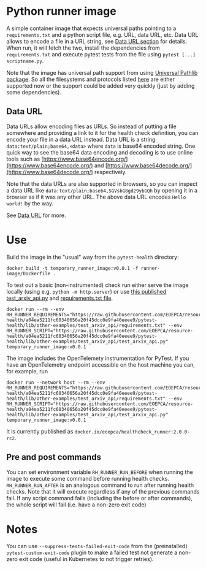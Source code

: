 # Python runner image

A simple container image that expects universal paths pointing to a `requirements.txt` and a python script file, e.g. URL, data URL, etc. Data URL allows to encode a file in a URL string, see [Data URL section](#data-url) for details.
When run, it will fetch the two, install the dependencies from `requirements.txt` and execute pytest tests from the file using `pytest [...] scriptname.py`.

Note that the image has universal path support from using [Universal Pathlib package](https://pypi.org/project/universal-pathlib/). So all the filesystems and protocols listed [here](https://github.com/fsspec/universal_pathlib/tree/e3ba0a094d0d2f64a6b9737fd941c72b902d9db7?tab=readme-ov-file#currently-supported-filesystems-and-protocols) are either supported now or the support could be added very quickly (just by adding some dependencies).

## Data URL

Data URLs allow encoding files as URLs. So instead of putting a file somewhere and providing a link to it for the health check definition, you can encode your file in a data URL instead. Data URL is a string `data:text/plain;base64,<data>` where `data` is base64 encoded string. One quick way to see the base64 data encoding and decoding is to use online tools such as [https://www.base64encode.org/](https://www.base64encode.org/) and [https://www.base64decode.org/](https://www.base64decode.org/) respectively.

Note that the data URLs are also supported in browsers, so you can inspect a data URL like `data:text/plain;base64,SGVsbG8gd29ybGQh` by opening it in a browser as if it was any other URL. The above data URL encodes `Hello world!` by the way.

See [Data URL](https://developer.mozilla.org/en-US/docs/Web/URI/Reference/Schemes/data) for more.

# Use

Build the image in the "usual" way from the `pytest-health` directory:
```
docker build -t temporary_runner_image:v0.0.1 -f runner-image/Dockerfile .
```

To test out a basic (non-instrumented) check run either serve the image locally (using e.g. `python -m http.server`)
or use [this published test_arxiv_api.py](https://raw.githubusercontent.com/EOEPCA/resource-health/a04ea5211fc60340656a20f45dcc0e9fa40eeee9/pytest-health/lib/other-examples/test_arxiv_api/test_arxiv_api.py) and [requirements.txt file](https://raw.githubusercontent.com/EOEPCA/resource-health/a04ea5211fc60340656a20f45dcc0e9fa40eeee9/pytest-health/lib/other-examples/test_arxiv_api/requirements.txt).

```
docker run --rm --env RH_RUNNER_REQUIREMENTS="https://raw.githubusercontent.com/EOEPCA/resource-health/a04ea5211fc60340656a20f45dcc0e9fa40eeee9/pytest-health/lib/other-examples/test_arxiv_api/requirements.txt" --env RH_RUNNER_SCRIPT="https://raw.githubusercontent.com/EOEPCA/resource-health/a04ea5211fc60340656a20f45dcc0e9fa40eeee9/pytest-health/lib/other-examples/test_arxiv_api/test_arxiv_api.py" temporary_runner_image:v0.0.1
```

The image includes the OpenTelemety instrumentation for PyTest. If you have an OpenTelemetry endpoint accessible on the host machine you can, for example, run
```
docker run --network host --rm --env RH_RUNNER_REQUIREMENTS="https://raw.githubusercontent.com/EOEPCA/resource-health/a04ea5211fc60340656a20f45dcc0e9fa40eeee9/pytest-health/lib/other-examples/test_arxiv_api/requirements.txt" --env RH_RUNNER_SCRIPT="https://raw.githubusercontent.com/EOEPCA/resource-health/a04ea5211fc60340656a20f45dcc0e9fa40eeee9/pytest-health/lib/other-examples/test_arxiv_api/test_arxiv_api.py" temporary_runner_image:v0.0.1
```

It is currently published as `docker.io/eoepca/healthcheck_runner:2.0.0-rc2`.

## Pre and post commands

You can set environment variable `RH_RUNNER_RUN_BEFORE` when running the image to execute some command before running health checks.
`RH_RUNNER_RUN_AFTER` is an analogous command to run after running health checks. Note that it will execute regardless if any of the previous commands fail.
If any script command fails (including the before or after commands), the whole script will fail (i.e. have a non-zero exit code)

# Notes

You can use `--suppress-tests-failed-exit-code` from the (preinstalled) `pytest-custom-exit-code` plugin to 
make a failed test not generate a non-zero exit code (useful in Kubernetes to not trigger retries).
